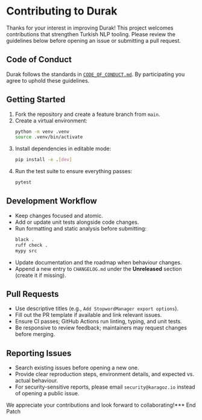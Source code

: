 # Contributing to Durak

Thanks for your interest in improving Durak! This project welcomes contributions that strengthen Turkish NLP tooling. Please review the guidelines below before opening an issue or submitting a pull request.

## Code of Conduct

Durak follows the standards in [`CODE_OF_CONDUCT.md`](CODE_OF_CONDUCT.md). By participating you agree to uphold these guidelines.

## Getting Started

1. Fork the repository and create a feature branch from `main`.
2. Create a virtual environment:
   ```bash
   python -m venv .venv
   source .venv/bin/activate
   ```
3. Install dependencies in editable mode:
   ```bash
   pip install -e .[dev]
   ```
4. Run the test suite to ensure everything passes:
   ```bash
   pytest
   ```

## Development Workflow

- Keep changes focused and atomic.
- Add or update unit tests alongside code changes.
- Run formatting and static analysis before submitting:
  ```bash
  black .
  ruff check .
  mypy src
  ```
- Update documentation and the roadmap when behaviour changes.
- Append a new entry to `CHANGELOG.md` under the **Unreleased** section (create it if missing).

## Pull Requests

- Use descriptive titles (e.g., `Add StopwordManager export options`).
- Fill out the PR template if available and link relevant issues.
- Ensure CI passes; GitHub Actions run linting, typing, and unit tests.
- Be responsive to review feedback; maintainers may request changes before merging.

## Reporting Issues

- Search existing issues before opening a new one.
- Provide clear reproduction steps, environment details, and expected vs. actual behaviour.
- For security-sensitive reports, please email `security@karagoz.io` instead of opening a public issue.

We appreciate your contributions and look forward to collaborating!*** End Patch
